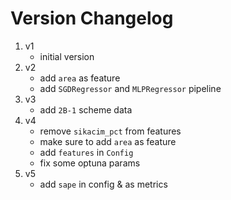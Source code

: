 # Version Changelog

1. v1
    - initial version
2. v2
    - add `area` as feature
    - add `SGDRegressor` and `MLPRegressor` pipeline
3. v3
    - add `2B-1` scheme data
4. v4
    - remove `sikacim_pct` from features
    - make sure to add `area` as feature
    - add `features` in `Config`
    - fix some optuna params
5. v5
    - add `sape` in config & as metrics